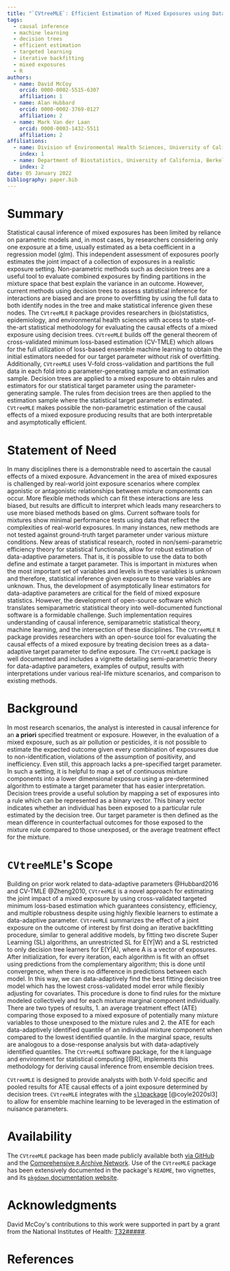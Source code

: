 ```yaml
---
title: "`CVtreeMLE`: Efficient Estimation of Mixed Exposures using Data Adaptive Decision Trees and Cross-Validated Targeted Maximum Likelihood Estimation in `R`"
tags:
  - causal inference
  - machine learning
  - decision trees
  - efficient estimation
  - targeted learning
  - iterative backfitting
  - mixed exposures
  - R
authors:
  - name: David McCoy
    orcid: 0000-0002-5515-6307
    affiliation: 1
  - name: Alan Hubbard
    orcid: 0000-0002-3769-0127
    affiliation: 2
  - name: Mark Van der Laan
    orcid: 0000-0003-1432-5511
    affiliation: 2
affiliations:
  - name: Division of Environmental Health Sciences, University of California, Berkeley
    index: 1
  - name: Department of Biostatistics, University of California, Berkeley
    index: 2
date: 05 January 2022
bibliography: paper.bib
---
```


# Summary

Statistical causal inference of mixed exposures has been limited by reliance on parametric models and, in most cases, by researchers considering only one exposure at a time, usually estimated as a beta coefficient in a regression model (glm). This independent assessment of exposures poorly estimates the joint impact of a collection of exposures in a realistic exposure setting. Non-parametric methods such as decision trees are a useful tool to evaluate combined exposures by finding partitions in the mixture space that best explain the variance in an outcome. However, current methods using decision trees to assess statistical inference for interactions are biased and are prone to overfitting by using the full data to both identify nodes in the tree and make statistical inference given these nodes. The `CVtreeMLE` `R` package provides researchers in (bio)statistics, epidemiology, and environmental health sciences with access to state-of-the-art statistical methodology for evaluating the causal effects of a mixed exposure using decision trees. `CVtreeMLE` builds off the general theorem of cross-validated minimum loss-based estimation (CV-TMLE) which allows for the full utilization of loss-based ensemble machine learning to obtain the initial estimators needed for our target parameter without risk of overfitting.  Additionally, `CVtreeMLE` uses V-fold cross-validation and partitions the full data in each fold into a parameter-generating sample and an estimation sample. Decision trees are applied to a mixed exposure to obtain rules and estimators for our statistical target parameter using the parameter-generating sample. The rules from decision trees are then applied to the estimation sample where the statistical target parameter is estimated.  `CVtreeMLE` makes possible the non-parametric estimation of the causal effects of a mixed exposure producing results that are both interpretable and asymptotically efficient. 

# Statement of Need

In many disciplines there is a demonstrable need to ascertain the causal effects of a mixed exposure. Advancement in the area of mixed exposures is challenged by real-world joint exposure scenarios where complex agonistic or antagonistic relationships between mixture components can occur. More flexible methods which can fit these interactions are less biased, but results are difficult to interpret which leads many researchers to use more biased methods based on glms.  Current software tools for mixtures show minimal performance tests using data that reflect the complexities of real-world exposures. In many instances, new methods are not tested against ground-truth target parameter under various mixture conditions. New areas of statistical research, rooted in non/semi-parametric efficiency theory for statistical functionals, allow for robust estimation of data-adaptive parameters. That is, it is possible to use the data to both define and estimate a target parameter. This is important in mixtures when the most important set of variables and levels in these variables is unknown and therefore, statistical inference given exposure to these variables are unknown. Thus, the development of asymptotically linear estimators for data-adaptive parameters are critical for the field of mixed exposure statistics. However, the development of open-source software which translates semiparametric statistical theory into well-documented functional software is a formidable challenge. Such implementation requires understanding of causal inference, semiparametric statistical theory, machine learning, and the intersection of these disciplines. The `CVtreeMLE` `R` package provides researchers with an open-source tool for evaluating the causal effects of a mixed exposure by treating decision trees as a data-adaptive target parameter to define exposure. The `CVtreeMLE` package is well documented and includes a vignette detailing semi-parametric theory for data-adaptive parameters, examples of output, results with interpretations under various real-life mixture scenarios, and comparison to existing methods.

# Background

In most research scenarios, the analyst is interested in causal inference for an **a priori** specified treatment or exposure. However, in the evaluation of a mixed exposure, such as air pollution or pesticides, it is not possible to estimate the expected outcome given every combination of exposures due to non-identification, violations of the assumption of positivity, and inefficiency. Even still, this approach lacks a pre-specified target parameter. In such a setting, it is helpful to map a set of continuous mixture components into a lower dimensional exposure using a pre-determined algorithm to estimate a target parameter that has easier interpretation. Decision trees provide a useful solution by mapping a set of exposures into a rule which can be represented as a binary vector. This binary vector indicates whether an individual has been exposed to a particular rule estimated by the decision tree. Our target parameter is then defined as the mean difference in counterfactual outcomes for those exposed to the mixture rule compared to those unexposed, or the average treatment effect for the mixture.

# `CVtreeMLE`'s Scope

Building on prior work related to data-adaptive parameters @Hubbard2016 and CV-TMLE @Zheng2010, `CVtreeMLE` is a novel approach for estimating the joint impact of a mixed exposure by using cross-validated targeted minimum loss-based estimation which guarantees consistency, efficiency, and multiple robustness despite using highly flexible learners to estimate a data-adaptive parameter. `CVtreeMLE` summarizes the effect of a joint exposure on the outcome of interest by first doing an iterative backfitting procedure, similar to general additive models, by fitting two discrete Super Learning (SL) algorithms, an unrestricted SL for E(Y|W) and a SL restricted to only decision tree learners for E(Y|A), where A is a vector of exposures. After initialization, for every iteration, each algorithm is fit with an offset using predictions from the complementary algorithm; this is done until convergence, when there is no difference in predictions between each model. In this way, we can data-adaptively find the best fitting decision tree model which has the lowest cross-validated model error while flexibly adjusting for covariates. This procedure is done to find rules for the mixture modeled collectively and for each mixture marginal component individually. There are two types of results, 1. an average treatment effect (ATE) comparing those exposed to a mixed exposure of potentially many mixture variables to those unexposed to the mixture rules and 2. the ATE for each data-adaptively identified quantile of an individual mixture component when compared to the lowest identified quantile. In the marginal space, results are analogous to a dose-response
analysis but with data-adaptively identified quantiles. The `CVtreeMLE` software package, for the `R` language and environment for statistical computing [@R], implements this methodology for deriving causal inference from ensemble decision trees.

`CVtreeMLE` is designed to provide analysts with both V-fold specific and pooled results for ATE causal effects of a joint exposure determined by decision trees. `CVtreeMLE` integrates with the [`sl3`package](https://github.com/tlverse/sl3) [@coyle2020sl3] to allow for ensemble machine learning to be leveraged in the estimation of nuisance parameters.

# Availability

The `CVtreeMLE` package has been made publicly available both [via
GitHub](https://github.com/blind-contours/CVtreeMLE) and the [Comprehensive `R` Archive
Network](https://CRAN.R-project.org/package=CVtreeMLE). Use of the `CVtreeMLE`
package has been extensively documented in the package's `README`, two
vignettes, and its [`pkgdown` documentation
website](https://code.davidmccoy.org/CVtreeMLE).

# Acknowledgments

David McCoy's contributions to this work were supported in part by a grant from
the National Institutes of Health: [T32#####](####).

# References


